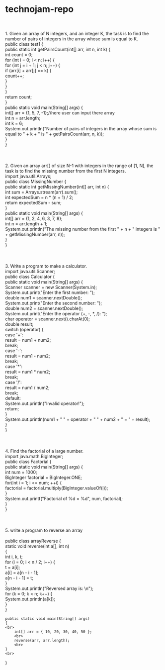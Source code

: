 # technojam-repo
<br>
<br>
1. Given an array of N integers, and an integer K, the task is to find the number of pairs of integers in the array whose sum is equal to K.
<br>
   public class test1 {
   <br>
    public static int getPairsCount(int[] arr, int n, int k) {
   <br>
        int count = 0;
   <br>
        for (int i = 0; i < n; i++) {
                            <br>
            for (int j = i + 1; j < n; j++) {
   <br>
                if (arr[i] + arr[j] == k) {
   <br>
                    count++;
   <br>
                }
   <br>
            }
   <br>
        }
   <br>
        return count;
   <br>
    }
<br>
    public static void main(String[] args) {
              <br>
        int[] arr = {1, 5, 7, -1};//here user can input there array
              <br>
        int n = arr.length;
              <br>
        int k = 6;
              <br>
        System.out.println("Number of pairs of integers in the array whose sum is equal to " + k + " is " + getPairsCount(arr, n, k));
              <br>
    }
              <br>
}
<br>
<br>
<br>
<br>
2. Given an array arr[] of size N-1 with integers in the range of [1, N], the task is to find the missing number from the first N integers.
              <br>
import java.util.Arrays;
<br>
public class MissingNumber {
<br>
    public static int getMissingNumber(int[] arr, int n) {
    <br>
        int sum = Arrays.stream(arr).sum();
        <br>
        int expectedSum = n * (n + 1) / 2;
        <br>
        return expectedSum - sum;
        <br>
    }
    <br>
    public static void main(String[] args) {
    <br>
        int[] arr = {1, 2, 4, 6, 3, 7, 8};
        <br>
        int n = arr.length + 1;
        <br>
        System.out.println("The missing number from the first " + n + " integers is " + getMissingNumber(arr, n));
        <br>
    }
    <br>
}
<br>
<br>
<br>
<br>
3. Write a program to make a calculator.
              <br>
import java.util.Scanner;
              <br>
public class Calculator {
<br>
    public static void main(String[] args) {
    <br>
        Scanner scanner = new Scanner(System.in);
        <br>
        System.out.print("Enter the first number: ");
        <br>
        double num1 = scanner.nextDouble();
        <br>
        System.out.print("Enter the second number: ");
        <br>
        double num2 = scanner.nextDouble();
        <br>
        System.out.print("Enter the operator (+, -, *, /): ");
        <br>
        char operator = scanner.next().charAt(0);
        <br>
        double result;
        <br>
        switch (operator) {
        <br>
            case '+':
            <br>
                result = num1 + num2;
                <br>
                break;
                <br>
            case '-':
            <br>
                result = num1 - num2;
                <br>
                break;
                <br>
            case '*':
            <br>
                result = num1 * num2;
                <br>
                break;
                <br>
            case '/':
            <br>
                result = num1 / num2;
                <br>
                break;
                <br>
            default:
            <br>
                System.out.println("Invalid operator!");
                <br>
                return;
                <br>
        }
        <br>
        System.out.println(num1 + " " + operator + " " + num2 + " = " + result);
        <br>
    }
    <br>
}
<br>
<br>
<br>
<br>
4. Find the factorial of a large number.
<br>
import java.math.BigInteger;
<br>
public class Factorial {
<br>
    public static void main(String[] args) {
    <br>
        int num = 1000;
        <br>
        BigInteger factorial = BigInteger.ONE;
        <br>
        for(int i = 1; i <= num; ++i) {
        <br>
            factorial = factorial.multiply(BigInteger.valueOf(i));
            <br>
        }
        <br>
        System.out.printf("Factorial of %d = %d", num, factorial);
        <br>
    }
    <br>
}
<br>
<br>
<br>
<br>
5. write a program to reverse an array
           <br>
           <br>
public class arrayReverse { 
<br>
    static void reverse(int a[], int n) 
           <br>
    { 
           <br>
        int i, k, t; 
           <br>
        for (i = 0; i < n / 2; i++) { 
           <br>
            t = a[i]; 
           <br>
            a[i] = a[n - i - 1]; 
           <br>
            a[n - i - 1] = t; 
           <br>
        } 
  <br>
        System.out.println("Reversed array is: \n"); 
           <br>
        for (k = 0; k < n; k++) { 
                         <br>
            System.out.println(a[k]);
           <br>
        } 
           <br>
    } 
    <br>
  
    public static void main(String[] args) 
    { 
    <br>
        int[] arr = { 10, 20, 30, 40, 50 }; 
        <br>
        reverse(arr, arr.length); 
        <br>
    } 
    <br>
}
<br>
<br>
<br>
